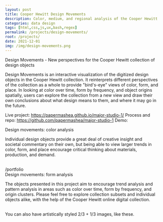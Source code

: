 ```yaml
---
layout: post
title: Cooper Hewitt Design Movements
description: Color, medium, and regional analysis of the Cooper Hewitt collection
categories: data design
tags: [html,css,js,ux,bash,regex]
permalink: /projects/design-movements/
root: /projects/
date: 2021-12-01
img: /img/design-movements.png
---
```


Design Movements - New perspectives for the Cooper Hewitt collection of design objects

Design Movements is an interactive visualization of the digitized design objects in the Cooper Hewitt collection. It reinterprets different perspectives of the collection as a whole to provide "bird's-eye" views of color, form, and place. In looking at color over time, form by frequency, and object origins spatially, users can explore the collection from a new view and draw their own conclusions about what design means to them, and where it may go in the future.

Live project: https://papermashea.github.io/major-studio-1/
Process and repo: https://github.com/papermashea/major-studio-1
Demo: 

<div class="img_row">
	<img class="col three" src="{{ site.baseurl }}/img/design-movements/color2.png" alt="" title="example image"/>
</div>
<div class="col three caption">
Design movements: color analysis
</div>

Individual design objects provide a great deal of creative insight and societal commentary on their own, but being able to view larger trends in color, form, and place encourage critical thinking about materials, production, and demand.


<div class="img_row">
	<img class="col two" src="{{ site.baseurl }}/img/design-movements/form1.png" alt="" title="example image"/>
	<img class="col one" src="{{ site.baseurl }}/img/design-movements/form2.png" alt="" title="example image"/>
</div>
/portfolio<div class="col three caption">
	Design movements: form analysis 
</div>

The objects presented in this project aim to encourage trend analysis and pattern analysis in areas such as color over time, form by frequency, and origin clusters. Please feel free to explore collection subsets and individual objects alike, with the help of the Cooper Hewitt online digital collection.

<div class="img_row">
	<img class="col two" src="{{ site.baseurl }}/img/6.jpg" alt="" title="example image"/>
	<img class="col one" src="{{ site.baseurl }}/img/11.jpg" alt="" title="example image"/>
</div>
<div class="col three caption">
	You can also have artistically styled 2/3 + 1/3 images, like these.
</div>